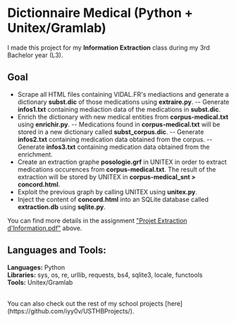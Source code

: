 # Dictionnaire Medical (Python + Unitex/Gramlab)
I made this project for my **Information Extraction** class during my 3rd Bachelor year (L3).

## Goal
- Scrape all HTML files containing VIDAL.FR's mediactions and generate a dictionary **subst.dic** of those medications using **extraire.py**.
-- Generate **infos1.txt** containing mediaction data of the medications in **subst.dic**.
- Enrich the dictionary with new medical entities from **corpus-medical.txt** using **enrichir.py**.
-- Medications found in **corpus-medical.txt** will be stored in a new dictionary called **subst_corpus.dic**.
-- Generate **infos2.txt** containing medication data obtained from the corpus.
-- Generate **infos3.txt** containing medication data obtained from the enrichment.
- Create an extraction graphe **posologie.grf** in UNITEX in order to extract medications occurences from **corpus-medical.txt**. The result of the extraction will be stored by UNITEX in **corpus-medical_snt > concord.html**.
- Exploit the previous graph by calling UNITEX using **unitex.py**.
- Inject the content of **concord.html** into an SQLite database called **extraction.db** using **sqlite.py**.

You can find more details in the assignment ["Projet Extraction d'Information.pdf"](https://github.com/iyy0v/Dictionnaire-medical-Python-Unitex-Gramlab/blob/main/Projet%20Extraction%20d'Information.pdf) above.

## Languages and Tools:
__Languages:__ Python <br>
__Libraries:__ sys, os, re, urllib, requests, bs4, sqlite3, locale, functools <br>
__Tools:__ Unitex/Gramlab <br>
  
<br/>
You can also check out the rest of my school projects [here](https://github.com/iyy0v/USTHBProjects/).
